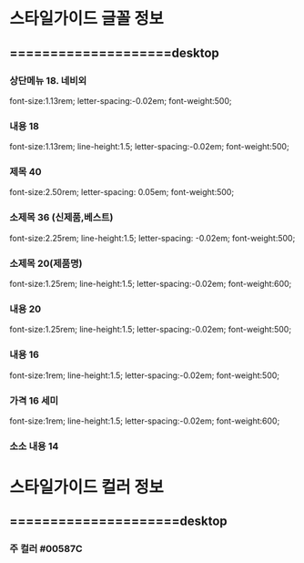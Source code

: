 
# 스타일가이드 글꼴 정보
## ====================desktop
### 상단메뉴 18. 네비외
font-size:1.13rem; letter-spacing:-0.02em; font-weight:500;
### 내용 18
font-size:1.13rem; line-height:1.5; letter-spacing:-0.02em; font-weight:500;
### 제목 40
font-size:2.50rem;  letter-spacing: 0.05em; font-weight:500;
### 소제목 36 (신제품,베스트)
font-size:2.25rem; line-height:1.5; letter-spacing: -0.02em; font-weight:500;
### 소제목 20(제품명) 
font-size:1.25rem; line-height:1.5; letter-spacing:-0.02em; font-weight:600;
### 내용 20 
font-size:1.25rem; line-height:1.5; letter-spacing:-0.02em; font-weight:500;
### 내용 16
font-size:1rem; line-height:1.5; letter-spacing:-0.02em; font-weight:500;
### 가격 16 세미
font-size:1rem; line-height:1.5; letter-spacing:-0.02em; font-weight:600;
### 소소 내용 14



# 스타일가이드 컬러 정보
## =====================desktop
### 주 컬러  #00587C

